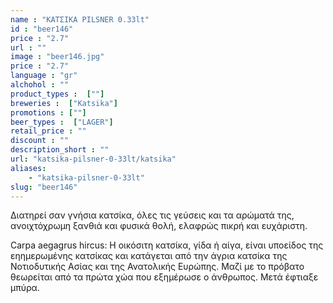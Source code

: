 ```yaml
---
name : "ΚΑΤΣΙΚΑ PILSNER 0.33lt"
id : "beer146"
price : "2.7"
url : ""
image : "beer146.jpg"
price : "2.7"
language : "gr"
alchohol : ""
product_types :  [""]
breweries :  ["Katsika"]
promotions : [""]
beer_types :  ["LAGER"]
retail_price : ""
discount : ""
description_short : ""
url: "katsika-pilsner-0-33lt/katsika"
aliases: 
    - "katsika-pilsner-0-33lt"
slug: "beer146"
---
```


Διατηρεί σαν γνήσια κατσίκα, όλες τις γεύσεις και τα αρώματά της, ανοιχτόχρωμη ξανθιά και φυσικά θολή, ελαφρώς πικρή και ευχάριστη.

Carpa aegagrus hircus: Η οικόσιτη κατσίκα, γίδα ή αίγα, είναι υποείδος της εηημερωμένης κατσίκας και κατάγεται από την άγρια κατσίκα της Νοτιοδυτικής Ασίας και της Ανατολικής Ευρώπης. Μαζί με το πρόβατο θεωρείται από τα πρώτα χώα που εξημέρωσε ο άνθρωπος. Μετά έφτιαξε μπύρα.